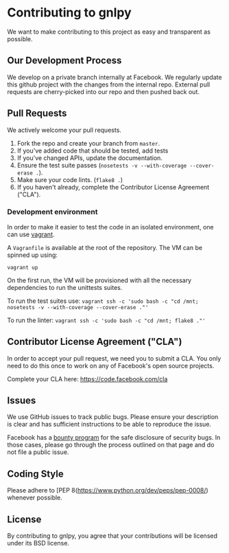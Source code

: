 # Contributing to gnlpy
We want to make contributing to this project as easy and transparent as
possible.

## Our Development Process
We develop on a private branch internally at Facebook. We regularly update
this github project with the changes from the internal repo. External pull
requests are cherry-picked into our repo and then pushed back out.

## Pull Requests
We actively welcome your pull requests.
1. Fork the repo and create your branch from `master`.
2. If you've added code that should be tested, add tests
3. If you've changed APIs, update the documentation.
4. Ensure the test suite passes (`nosetests -v --with-coverage --cover-erase .`).
5. Make sure your code lints. (`flake8 .`)
6. If you haven't already, complete the Contributor License Agreement ("CLA").

### Development environment

In order to make it easier to test the code in an isolated environment, one can
use [vagrant](https://www.vagrantup.com/).

A `Vagranfile` is available at the root of the repository. The VM can be spinned
up using:

`vagrant up`

On the first run, the VM will be provisioned with all the necessary dependencies
to run the unittests suites.

To run the test suites use:
`vagrant ssh -c 'sudo bash -c "cd /mnt; nosetests -v --with-coverage --cover-erase ."'`

To run the linter:
`vagrant ssh -c 'sudo bash -c "cd /mnt; flake8 ."'`


## Contributor License Agreement ("CLA")
In order to accept your pull request, we need you to submit a CLA. You only need
to do this once to work on any of Facebook's open source projects.

Complete your CLA here: <https://code.facebook.com/cla>

## Issues
We use GitHub issues to track public bugs. Please ensure your description is
clear and has sufficient instructions to be able to reproduce the issue.

Facebook has a [bounty program](https://www.facebook.com/whitehat/) for the safe
disclosure of security bugs. In those cases, please go through the process
outlined on that page and do not file a public issue.

## Coding Style
Please adhere to [PEP 8(https://www.python.org/dev/peps/pep-0008/) whenever possible.

## License
By contributing to gnlpy, you agree that your contributions will be licensed
under its BSD license.
